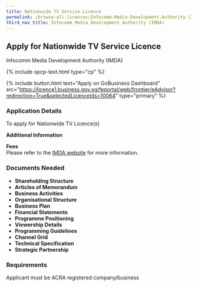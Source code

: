 ```yaml
---
title: Nationwide TV Service Licence
permalink: /browse-all-licences/Infocomm-Media-Development-Authority-(IMDA)/Nationwide-TV-Service-Licence
third_nav_title: Infocomm Media Development Authority (IMDA)
---
```


## Apply for Nationwide TV Service Licence

Infocomm Media Development Authority (IMDA)

{% include spcp-text.html type="cp" %}

{% include button.html text="Apply on GoBusiness Dashboard" src="https://licence1.business.gov.sg/feportal/web/frontier/eAdvisor?redirection=True&selectedLicenceIds=10064" type="primary" %}

### Application Details

<p>To apply for Nationwide TV Licence(s)</p>

**Additional Information**

<p><strong>Fees<br /></strong>Please refer to the <a href="https://www.imda.gov.sg/regulations-and-licensing-listing/free-to-air-nationwide-television-service-licence" target="_blank" rel="noopener">IMDA website</a> for more information.<strong><br /></strong></p>

### Documents Needed

<ul>
 <li><strong>Shareholding Structure</strong></li>
 <li><strong>Articles of Memorandum</strong></li>
 <li><strong>Business Activities</strong></li>
 <li><strong>Organisational Structure</strong></li>
 <li><strong>Business Plan</strong></li>
 <li><strong>Financial Statements</strong></li>
 <li><strong>Programme Positioning</strong></li>
 <li><strong>Viewership Details</strong></li>
 <li><strong>Programming Guidelines</strong></li>
 <li><strong>Channel Grid</strong></li>
 <li><strong>Technical Specification</strong></li>
 <li><strong>Strategic Partnership</strong></li>
 </ul>

### Requirements

Applicant must be ACRA registered company/business

